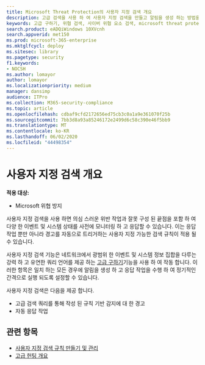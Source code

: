 ```yaml
---
title: Microsoft Threat Protection의 사용자 지정 검색 개요
description: 고급 검색을 사용 하 여 사용자 지정 검색을 만들고 알림을 생성 하는 방법을 이해 합니다.
keywords: 고급 구하기, 위협 검색, 사이버 위협 요소 검색, microsoft threat protection, microsoft 365, mtp, m365, 검색, 쿼리, 원격 분석, 사용자 지정 검색, 스키마, kusto, microsoft 365 및 microsoft Threat Protection
search.product: eADQiWindows 10XVcnh
search.appverid: met150
ms.prod: microsoft-365-enterprise
ms.mktglfcycl: deploy
ms.sitesec: library
ms.pagetype: security
f1.keywords:
- NOCSH
ms.author: lomayor
author: lomayor
ms.localizationpriority: medium
manager: dansimp
audience: ITPro
ms.collection: M365-security-compliance
ms.topic: article
ms.openlocfilehash: cdbaf9cfd2172656ed75cb3c0a1a9e361070f25b
ms.sourcegitcommit: 7bb3d8a93a85246172e2499d6c58c390e46f5bb9
ms.translationtype: MT
ms.contentlocale: ko-KR
ms.lasthandoff: 06/02/2020
ms.locfileid: "44498354"
---
```

# <a name="custom-detections-overview"></a>사용자 지정 검색 개요

**적용 대상:**
- Microsoft 위협 방지

사용자 지정 검색을 사용 하면 의심 스러운 위반 작업과 잘못 구성 된 끝점을 포함 하 여 다양 한 이벤트 및 시스템 상태를 사전에 모니터링 하 고 응답할 수 있습니다. 이는 응답 작업 뿐만 아니라 경고를 자동으로 트리거하는 사용자 지정 가능한 검색 규칙이 적용 될 수 있습니다.

사용자 지정 검색 기능은 네트워크에서 광범위 한 이벤트 및 시스템 정보 집합을 다루는 강력 하 고 유연한 쿼리 언어를 제공 하는 [고급 구하기](advanced-hunting-overview.md)기능을 사용 하 여 작동 합니다. 이러한 항목은 일치 하는 모든 경우에 알림을 생성 하 고 응답 작업을 수행 하 여 정기적인 간격으로 실행 되도록 설정할 수 있습니다.

사용자 지정 검색은 다음을 제공 합니다.
- 고급 검색 쿼리를 통해 작성 된 규칙 기반 감지에 대 한 경고
- 자동 응답 작업

## <a name="related-topic"></a>관련 항목
- [사용자 지정 검색 규칙 만들기 및 관리](custom-detection-rules.md)
- [고급 헌팅 개요](advanced-hunting-overview.md)